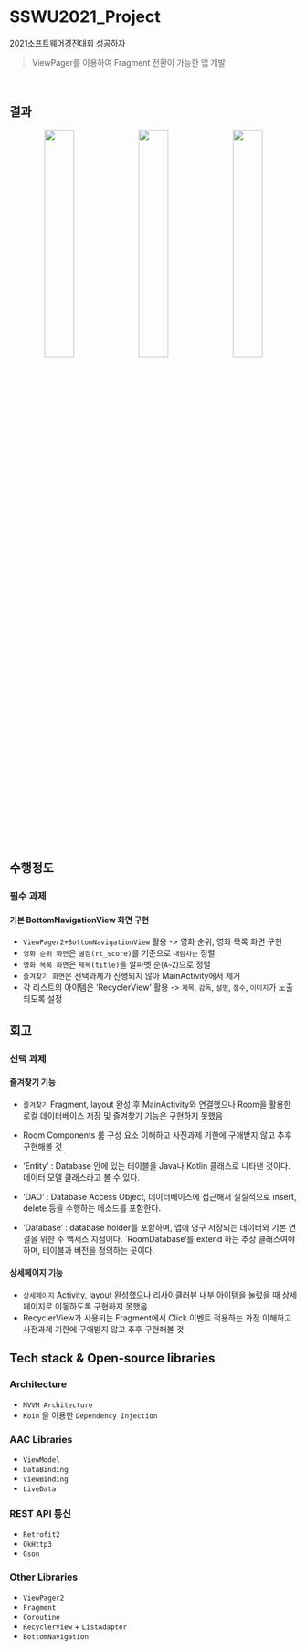 # SSWU2021_Project
2021소프트웨어경진대회 성공하자

> ViewPager를 이용하여 Fragment 전환이 가능한 앱 개발
</br>

## 결과

<p align="center">
<img src="https://user-images.githubusercontent.com/77660379/168830641-b531a39b-65e7-4366-8e6a-c4f23f1bfc59.png" width="32%"/>
<img src="https://user-images.githubusercontent.com/77660379/168830895-2d7740cc-976a-4eb5-8e86-789e7fb68f9d.png" width="32%"/>
<img src="https://user-images.githubusercontent.com/77660379/168831024-4b40a289-9b4a-46e8-9344-3e70f650123b.png" width="32%"/>
</p>


## 수행정도

### 필수 과제

#### 기본 BottomNavigationView 화면 구현
* `ViewPager2+BottomNavigationView` 활용 -> 영화 순위, 영화 목록 화면 구현
* `영화 순위 화면`은 `별점(rt_score)`를 기준으로 `내림차순` 정렬
* `영화 목록 화면`은 `제목(title)`을 알파벳 순(`A~Z`)으로 정렬
* `즐겨찾기 화면`은 선택과제가 진행되지 않아 MainActivity에서 제거
* 각 리스트의 아이템은 ‘RecyclerView’ 활용 -> `제목`, `감독`, `설명`, `점수`, `이미지`가 노출되도록 설정

## 회고

### 선택 과제

#### 즐겨찾기 기능
* `즐겨찾기` Fragment, layout 완성 후 MainActivity와 연결했으나 Room을 활용한 로컬 데이터베이스 저장 및 즐겨찾기 기능은 구현하지 못했음

* Room Components 룸 구성 요소 이해하고 사전과제 기한에 구애받지 않고 추후 구현해볼 것
* ‘Entity’ : Database 안에 있는 테이블을 Java나 Kotlin 클래스로 나타낸 것이다. 데이터 모델 클래스라고 볼 수 있다. 
* ‘DAO’ : Database Access Object, 데이터베이스에 접근해서 실질적으로 insert, delete 등을 수행하는 메소드를 포함한다.
* ‘Database’ : database holder를 포함하며, 앱에 영구 저장되는 데이터와 기본 연결을 위한 주 액세스 지점이다. `RoomDatabase’를 extend 하는 추상 클래스여야 하며, 테이블과 버전을 정의하는 곳이다.

#### 상세페이지 기능
* `상세페이지` Activity, layout 완성했으나 리사이클러뷰 내부 아이템을 눌렀을 때 상세페이지로 이동하도록 구현하지 못했음
* RecyclerView가 사용되는 Fragment에서 Click 이벤트 적용하는 과정 이해하고 사전과제 기한에 구애받지 않고 추후 구현해볼 것

## Tech stack & Open-source libraries
### Architecture
- `MVVM Architecture`
- `Koin` 을 이용한 `Dependency Injection`

### AAC Libraries
 - `ViewModel`
 - `DataBinding`
 - `ViewBinding`
 - `LiveData`

### REST API 통신
 - `Retrofit2`
 - `OkHttp3`
 - `Gson`

### Other Libraries
 - `ViewPager2`
 - `Fragment`
 - `Coroutine`
 - `RecyclerView` + `ListAdapter`
 - `BottomNavigation`
